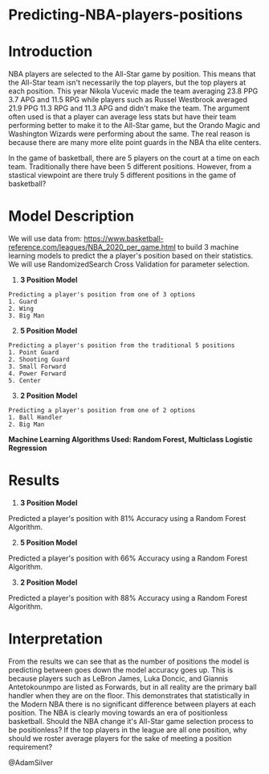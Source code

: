 # Predicting-NBA-players-positions

# Introduction

NBA players are selected to the All-Star game by position. This means that the All-Star team isn't necessarily the top players, but the top players at each position. This year Nikola Vucevic made the team averaging 23.8 PPG 3.7 APG and 11.5 RPG while players such as Russel Westbrook averaged 21.9 PPG 11.3 RPG and 11.3 APG and didn't make the team. The argument often used is that a player can average less stats but have their team performing better to make it to the All-Star game, but the Orando Magic and Washington Wizards were performing about the same. The real reason is because there are many more elite point guards in the NBA tha elite centers. 

In the game of basketball, there are 5 players on the court at a time on each team. Traditionally there have been 5 different positions. However, from a stastical viewpoint are there truly 5 different positions in the game of basketball? 


# Model Description
We will use data from: https://www.basketball-reference.com/leagues/NBA_2020_per_game.html to build 3 machine learning models to predict the a player's position based on their statistics. We will use RandomizedSearch Cross Validation for parameter selection.

  1. **3 Position Model**
  
    Predicting a player's position from one of 3 options
    1. Guard
    2. Wing
    3. Big Man

  2. **5 Position Model**

    Predicting a player's position from the traditional 5 positions
    1. Point Guard
    2. Shooting Guard
    3. Small Forward
    4. Power Forward
    5. Center

  3. **2 Position Model**
   
    Predicting a player's position from one of 2 options
    1. Ball Handler
    2. Big Man
  

**Machine Learning Algorithms Used: Random Forest, Multiclass Logistic Regression**

# Results

  1. **3 Position Model**

  Predicted a player's position with 81% Accuracy using a Random Forest Algorithm.

  2. **5 Position Model**

  Predicted a player's position with 66% Accuracy using a Random Forest Algorithm.

  3. **2 Position Model**

  Predicted a player's position with 88% Accuracy using a Random Forest Algorithm.




# Interpretation

From the results we can see that as the number of positions the model is predicting between goes down the model accuracy goes up. This is because players such as LeBron James, Luka Doncic, and Giannis Antetokounmpo are listed as Forwards, but in all reality are the primary ball handler when they are on the floor. This demonstrates that statistically in the Modern NBA there is no significant difference between players at each position. The NBA is clearly moving towards an era of positionless basketball. Should the NBA change it's All-Star game selection process to be positionless? If the top players in the league are all one position, why should we roster average players for the sake of meeting a position requirement? 

@AdamSilver
   
   
